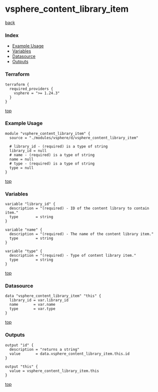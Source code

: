 # vsphere_content_library_item

[back](../vsphere.md)

### Index

- [Example Usage](#example-usage)
- [Variables](#variables)
- [Datasource](#datasource)
- [Outputs](#outputs)

### Terraform

```hcl
terraform {
  required_providers {
    vsphere = ">= 1.24.3"
  }
}
```

[top](#index)

### Example Usage

```hcl
module "vsphere_content_library_item" {
  source = "./modules/vsphere/d/vsphere_content_library_item"

  # library_id - (required) is a type of string
  library_id = null
  # name - (required) is a type of string
  name = null
  # type - (required) is a type of string
  type = null
}
```

[top](#index)

### Variables

```hcl
variable "library_id" {
  description = "(required) - ID of the content library to contain item."
  type        = string
}

variable "name" {
  description = "(required) - The name of the content library item."
  type        = string
}

variable "type" {
  description = "(required) - Type of content library item."
  type        = string
}
```

[top](#index)

### Datasource

```hcl
data "vsphere_content_library_item" "this" {
  library_id = var.library_id
  name       = var.name
  type       = var.type
}
```

[top](#index)

### Outputs

```hcl
output "id" {
  description = "returns a string"
  value       = data.vsphere_content_library_item.this.id
}

output "this" {
  value = vsphere_content_library_item.this
}
```

[top](#index)